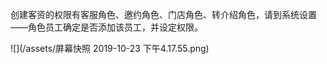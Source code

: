 创建客资的权限有客服角色、邀约角色、门店角色、转介绍角色，请到系统设置——角色员工确定是否添加该员工，并设定权限。

![](/assets/屏幕快照 2019-10-23 下午4.17.55.png)

